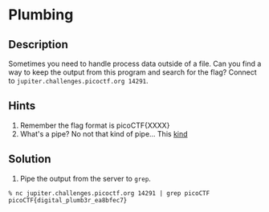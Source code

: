 # Plumbing
## Description
Sometimes you need to handle process data outside of a file. Can you find a way to keep the output from this program and search for the flag? Connect to `jupiter.challenges.picoctf.org 14291`.
## Hints
1. Remember the flag format is picoCTF{XXXX}
2. What's a pipe? No not that kind of pipe... This [kind](http://www.linfo.org/pipes.html)
## Solution
1. Pipe the output from the server to `grep`.
```console
% nc jupiter.challenges.picoctf.org 14291 | grep picoCTF
picoCTF{digital_plumb3r_ea8bfec7}
```
